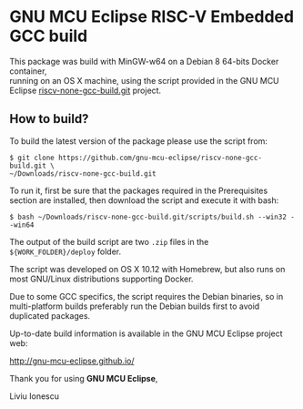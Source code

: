 # GNU MCU Eclipse RISC-V Embedded GCC build

This package was build with MinGW-w64 on a Debian 8 64-bits Docker container,  
running on an OS X machine, using the script provided in the GNU MCU Eclipse
[riscv-none-gcc-build.git](https://github.com/gnu-mcu-eclipse/riscv-none-gcc-build) 
project.

## How to build?

To build the latest version of the package please use the script from:

```console
$ git clone https://github.com/gnu-mcu-eclipse/riscv-none-gcc-build.git \
~/Downloads/riscv-none-gcc-build.git
```

To run it, first be sure that the packages required in the Prerequisites 
section are installed, then download the script and execute it with bash:

```console
$ bash ~/Downloads/riscv-none-gcc-build.git/scripts/build.sh --win32 --win64
```

The output of the build script are two `.zip` files in the 
`${WORK_FOLDER}/deploy` folder.

The script was developed on OS X 10.12 with Homebrew, but also runs
on most GNU/Linux distributions supporting Docker.

Due to some GCC specifics, the script requires the Debian 
binaries, so in multi-platform builds preferably run the Debian builds
first to avoid duplicated packages.

Up-to-date build information is available in the GNU MCU Eclipse project web:

  http://gnu-mcu-eclipse.github.io/


Thank you for using **GNU MCU Eclipse**,

Liviu Ionescu
